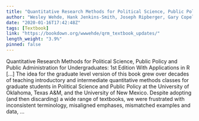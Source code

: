 ```yaml
---
title: "Quantitative Research Methods for Political Science, Public Policy and Public Administration for Undergraduates: 1st Edition With Applications in R"
author: "Wesley Wehde, Hank Jenkins-Smith, Joseph Ripberger, Gary Copeland, Matthew Nowlin, Tyler Hughes, Aaron Fister, and Josie Davis"
date: "2020-01-16T17:42:48Z"
tags: [Textbook]
link: "https://bookdown.org/wwwehde/qrm_textbook_updates/"
length_weight: "3.9%"
pinned: false
---
```


Quantitative Research Methods for Political Science, Public Policy and Public Administration for Undergraduates: 1st Edition With Applications in R [...] The idea for the graduate level version of this book grew over decades of teaching introductory and intermediate quantitative methods classes for graduate students in Political Science and Public Policy at the University of Oklahoma, Texas A&M, and the University of New Mexico. Despite adopting (and then discarding) a wide range of textbooks, we were frustrated with inconsistent terminology, misaligned emphases, mismatched examples and data,  ...
